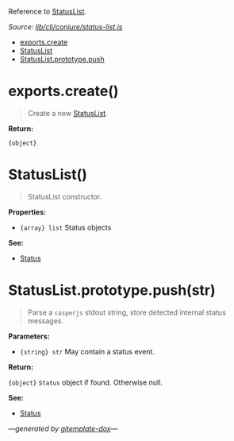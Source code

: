 Reference to [StatusList](#statuslist).

_Source: [lib/cli/conjure/status-list.js](../lib/cli/conjure/status-list.js)_

- [exports.create](#exportscreate)
- [StatusList](#statuslist)
- [StatusList.prototype.push](#statuslistprototypepushstr)

# exports.create()

> Create a new [StatusList](#statuslist).

**Return:**

`{object}`

# StatusList()

> StatusList constructor.

**Properties:**

- `{array} list` Status objects

**See:**

- [Status](Status.md)

# StatusList.prototype.push(str)

> Parse a `casperjs` stdout string, store detected internal status messages.

**Parameters:**

- `{string} str` May contain a status event.

**Return:**

`{object}` `Status` object if found. Otherwise null.

**See:**

- [Status](Status.md)

_&mdash;generated by [gitemplate-dox](https://github.com/codeactual/gitemplate-dox)&mdash;_
